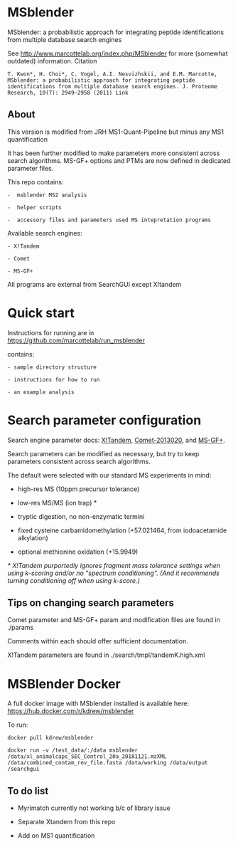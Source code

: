 # MSblender 
MSblender: a probabilistic approach for integrating peptide identifications
from multiple database search engines
 
See http://www.marcottelab.org/index.php/MSblender for more (somewhat outdated) information.
 Citation

    T. Kwon*, H. Choi*, C. Vogel, A.I. Nesvizhskii, and E.M. Marcotte, MSblender: a probabilistic approach for integrating peptide identifications from multiple database search engines. J. Proteome Research, 10(7): 2949–2958 (2011) Link 


## About

   This version is modified from JRH MS1-Quant-Pipeline but minus any MS1 quantification
   
   It has been further modified to make parameters more consistent across search algorithms.
   MS-GF+ options and PTMs are now defined in dedicated parameter files.
   
   This repo contains:

    -  msblender MS2 analysis

    -  helper scripts

    -  accessory files and parameters used MS intepretation programs


   Available search engines:

    - X!Tandem

    - Comet

    - MS-GF+

   All programs are external from SearchGUI except X!tandem

# Quick start

   Instructions for running are in https://github.com/marcottelab/run_msblender

   contains:
 
    - sample directory structure
 
    - instructions for how to run

    - an example analysis
   

# Search parameter configuration

   Search engine parameter docs: [X!Tandem](https://www.thegpm.org/TANDEM/api/index.html), [Comet-2013020](http://comet-ms.sourceforge.net/parameters/parameters_201302/), and [MS-GF+](https://bix-lab.ucsd.edu/pages/viewpage.action?pageId=13533355).


   Search parameters can be modified as necessary, but try to keep parameters consistent across search algorithms.

   The default were selected with our standard MS experiments in mind:
   
   - high-res MS (10ppm precursor tolerance)
   
   - low-res MS/MS (ion trap) \*
   
   - tryptic digestion, no non-enzymatic termini
   
   - fixed cysteine carbamidomethylation (+57.021464, from iodoacetamide alkylation)
   
   - optional methionine oxidation (+15.9949)


   _\* X!Tandem purportedly ignores fragment mass tolerance settings when using k-scoring and/or no "spectrum conditioning". (And it recommends turning conditioning off when using k-score.)_


## Tips on changing search parameters

   Comet parameter and MS-GF+ param and modification files are found in ./params

   Comments within each should offer sufficient documentation.

   X!Tandem parameters are found in ./search/tmpl/tandemK.high.xml
 
# MSBlender Docker

A full docker image with MSblender installed is available here: https://hub.docker.com/r/kdrew/msblender

To run: 
```
docker pull kdrew/msblender

docker run -v /test_data/:/data msblender /data/xl_animalcaps_SEC_Control_20a_20181121.mzXML /data/combined_contam_rev_file.fasta /data/working /data/output /searchgui
```

## To do list

   - Myrimatch currently not working b/c of library issue 
  
   - Separate Xtandem from this repo
  
   - Add on MS1 quantification
